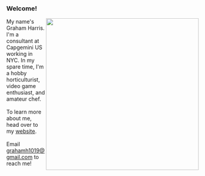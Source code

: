### Welcome!

<img align="right" width="400" padding-left="10" src="https://github-readme-stats.vercel.app/api?username=gwharris&hide=contribs&title_color=2F4F2F"/>

My name's Graham Harris. I'm a consultant at Capgemini US working in NYC. In my spare time, I'm a hobby horticulturist, video game enthusiast, and amateur chef.\
\
To learn more about me, head over to my [website](https://gwharris.github.io/).\
\
Email grahamh1019@gmail.com to reach me!



